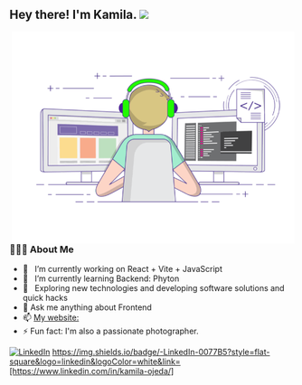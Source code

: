 <h2> Hey there! I'm Kamila. <img src="https://github.com/souvikguria98/souvikguria98/blob/master/Hi.gif" width="25"></h2>
<img align="right" alt="GIF" src="https://raw.githubusercontent.com/devSouvik/devSouvik/master/gif3.gif" width="500"/>

<h3> 👨🏻‍💻 About Me </h3>

- 🔭 &nbsp; I’m currently working on React + Vite + JavaScript
- 🌱 &nbsp; I’m currently learning Backend: Phyton
- 🤔 &nbsp; Exploring new technologies and developing software solutions and quick hacks
- 💬 Ask me anything about Frontend
- 📫 [My website:](https://linktr.ee/kamojeda)
- ⚡ Fun fact:  I'm also a passionate photographer.

[![LinkedIn](https://img.shields.io/badge/LinkedIn-Mi%20perfil-white?logo=linkedin&logoColor=white&logoWidth=22)](https://www.linkedin.com/in/kamila-ojeda/)
https://img.shields.io/badge/-LinkedIn-0077B5?style=flat-square&logo=linkedin&logoColor=white&link=[https://www.linkedin.com/in/kamila-ojeda/]
